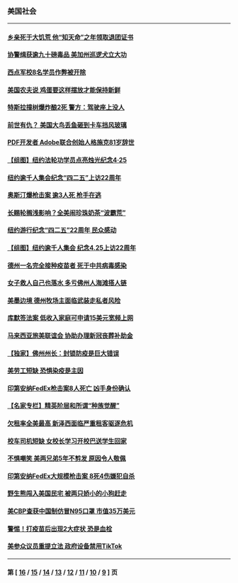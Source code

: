 ### 美国社会
---
#### [乡亲死于大饥荒 他“知天命”之年领取退团证书](../../pages/ncid1078160/n12890970.md) 
#### [协警缉获逾九十磅毒品 美加州巡逻犬立大功](../../pages/ncid1078160/n12890253.md) 
#### [西点军校8名学员作弊被开除](../../pages/ncid1078160/n12890223.md) 
#### [美国农夫说 鸡蛋要这样摆放才能保持新鲜](../../pages/ncid1078160/n12889678.md) 
#### [特斯拉撞树爆炸酿2死 警方：驾驶座上没人](../../pages/ncid1078160/n12889698.md) 
#### [前世有仇？ 美国大鸟丢鱼砸到卡车挡风玻璃](../../pages/ncid1078160/n12889418.md) 
#### [PDF开发者 Adobe联合创始人格施克81岁辞世](../../pages/ncid1078160/n12889434.md) 
#### [【组图】纽约法轮功学员点亮烛光纪念4·25](../../pages/ncid1078160/n12889110.md) 
#### [纽约逾千人集会纪念“四二五”上访22周年](../../pages/ncid1078160/n12888703.md) 
#### [奥斯汀爆枪击案 逾3人死 枪手在逃](../../pages/ncid1078160/n12888655.md) 
#### [长赐轮搁浅影响？全美闹珍珠奶茶“波霸荒”](../../pages/ncid1078160/n12888613.md) 
#### [纽约游行纪念“四二五”22周年 民众感动](../../pages/ncid1078160/n12888581.md) 
#### [【组图】纽约逾千人集会 纪念4.25上访22周年](../../pages/ncid1078160/n12888594.md) 
#### [德州一名完全接种疫苗者 死于中共病毒感染](../../pages/ncid1078160/n12887060.md) 
#### [女子救人自己也落水 多亏佛州人海滩搭人链](../../pages/ncid1078160/n12886779.md) 
#### [美墨边境 德州牧场主面临武装走私者风险](../../pages/ncid1078160/n12886535.md) 
#### [库默签法案 低收入家庭可申请15美元宽频上网](../../pages/ncid1078160/n12886218.md) 
#### [马来西亚旅美联谊会 协助办理新冠丧葬补助金](../../pages/ncid1078160/n12886190.md) 
#### [【独家】佛州州长：封锁防疫是巨大错误](../../pages/ncid1078160/n12885668.md) 
#### [美劳工短缺 恐惧染疫是主因](../../pages/ncid1078160/n12886038.md) 
#### [印第安纳FedEx枪击案8人死亡 凶手身份确认](../../pages/ncid1078160/n12885638.md) 
#### [【名家专栏】精英阶层和所谓“种族觉醒”](../../pages/ncid1078160/n12884834.md) 
#### [欠租率全美最高 新泽西面临严重租客驱逐危机](../../pages/ncid1078160/n12883419.md) 
#### [校车司机短缺 女校长学习开校巴送学生回家](../../pages/ncid1078160/n12884771.md) 
#### [不惧嘲笑 美两兄弟5年不剪发 原因令人敬佩](../../pages/ncid1078160/n12883892.md) 
#### [印第安纳FedEx大规模枪击案 8死4伤嫌犯自杀](../../pages/ncid1078160/n12884663.md) 
#### [野生熊闯入美国民宅 被两只娇小的小狗赶走](../../pages/ncid1078160/n12883632.md) 
#### [美CBP查获中国制仿冒N95口罩 市值35万美元](../../pages/ncid1078160/n12883626.md) 
#### [警惕！打疫苗后出现2大症状 恐是血栓](../../pages/ncid1078160/n12882660.md) 
#### [美参众议员重提立法 政府设备禁用TikTok](../../pages/ncid1078160/n12883472.md) 

---
#### 第 [ [16](./16.md) / [15](./15.md) / [14](./14.md) / [13](./13.md) / [12](./12.md) / [11](./11.md) / [10](./10.md) / [9](./9.md) ] 页
